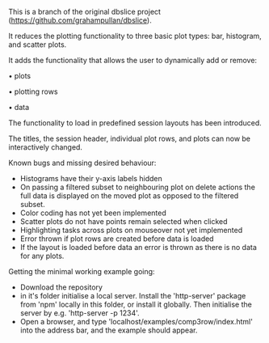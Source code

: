 This is a branch of the original dbslice project (https://github.com/grahampullan/dbslice).

It reduces the plotting functionality to three basic plot types: bar, histogram, and scatter plots. 

It adds the functionality that allows the user to dynamically add or remove:

• plots

• plotting rows

• data

The functionality to load in predefined session layouts has been introduced.

The titles, the session header, individual plot rows, and plots can now be interactively changed.

Known bugs and missing desired behaviour:
- Histograms have their y-axis labels hidden
- On passing a filtered subset to neighbouring plot on delete actions the full data is displayed on the moved plot as opposed to the filtered subset.
- Color coding has not yet been implemented
- Scatter plots do not have points remain selected when clicked
- Highlighting tasks across plots on mouseover not yet implemented
- Error thrown if plot rows are created before data is loaded
- If the layout is loaded before data an error is thrown as there is no data for any plots.


Getting the minimal working example going:
- Download the repository
- in it's folder initialise a local server. Install the 'http-server' package from 'npm' locally in this folder, or install it globally. Then initialise the server by e.g. 'http-server -p 1234'. 
- Open a browser, and type 'localhost/examples/comp3row/index.html' into the address bar, and the example should appear.

